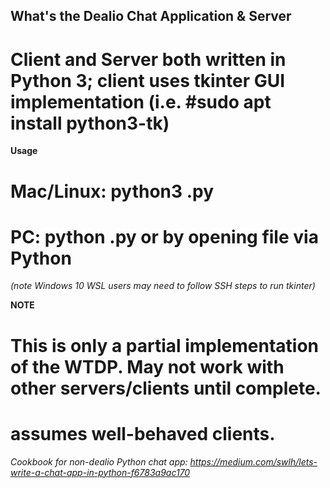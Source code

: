 ## What's the Dealio Chat Application & Server

# Client and Server both written in Python 3; client uses tkinter GUI implementation (i.e. #sudo apt install python3-tk)

**Usage**
# Mac/Linux: python3 <filename>.py
# PC: python <filename>.py or by opening file via Python 
*(note Windows 10 WSL users may need to follow SSH steps to run tkinter)*

**NOTE**
# This is only a partial implementation of the WTDP.  May not work with other servers/clients until complete.
# assumes well-behaved clients.

*Cookbook for non-dealio Python chat app: https://medium.com/swlh/lets-write-a-chat-app-in-python-f6783a9ac170*